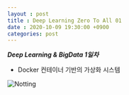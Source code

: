 ```yaml
---
layout : post
title : Deep Learning Zero To All 01
date : 2020-10-09 19:30:00 +0900
categories: post
---
```


***Deep Learning & BigData 1일차***

- Docker 컨테이너 기반의 가상화 시스템

<img src="https://cocokik.github.io/_data/_img/docker01.jpg" alt="Notting">

